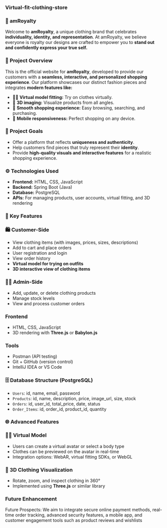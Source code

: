 ### Virtual-fit-clothing-store
### 👑 amRoyalty

Welcome to **amRoyalty**, a unique clothing brand that celebrates **individuality, identity, and representation**. At amRoyalty, we believe everyone is royalty our designs are crafted to empower you to **stand out and confidently express your true self.**

### 🌟 Project Overview

This is the official website for **amRoyalty**, developed to provide our customers with a **seamless, interactive, and personalized shopping experience**. Our platform showcases our distinct fashion pieces and integrates **modern features like:**

- 🧍‍♀️ **Virtual model fitting:** Try on clothes virtually.
- 🎨 **3D imaging:** Visualize products from all angles.
- 🛒 **Smooth shopping experience:** Easy browsing, searching, and purchasing.
- 📱 **Mobile responsiveness:** Perfect shopping on any device.

### 🎯 Project Goals

- Offer a platform that reflects **uniqueness and authenticity**.
- Help customers find pieces that truly represent their **identity**.
- Provide **high-quality visuals and interactive features** for a realistic shopping experience.

### ⚙️ Technologies Used

- **Frontend:** HTML, CSS, JavaScript 
- **Backend:** Spring Boot (Java)
- **Database:** PostgreSQL
- **APIs:** For managing products, user accounts, virtual fitting, and 3D rendering

### 📌 Key Features

### 🛍️ Customer-Side
- View clothing items (with images, prices, sizes, descriptions)
- Add to cart and place orders
- User registration and login
- View order history
- **Virtual model for trying on outfits**
- **3D interactive view of clothing items**

### 🧑‍💼 Admin-Side
- Add, update, or delete clothing products
- Manage stock levels
- View and process customer orders

###  Frontend
- HTML, CSS, JavaScript 
- 3D rendering with **Three.js** or **Babylon.js** 

###  Tools
- Postman (API testing)
- Git + GitHub (version control)
- IntelliJ IDEA or VS Code

### 🗄️ Database Structure (PostgreSQL)

- `Users`: id, name, email, password
- `Products`: id, name, description, price, image_url, size, stock
- `Orders`: id, user_id, total_price, date, status
- `Order_Items`: id, order_id, product_id, quantity

### 🌐 Advanced Features

### 🧍‍♀️ Virtual Model 
- Users can create a virtual avatar or select a body type
- Clothes can be previewed on the avatar in real-time
- Integration options: WebAR, virtual fitting SDKs, or WebGL

### 🧥 3D Clothing Visualization
- Rotate, zoom, and inspect clothing in 360°
- Implemented using **Three.js** or similar library
  
### Future Enhancement
Future Prospects: We aim to integrate secure online payment methods, real-time order tracking, advanced security features, a mobile app, and customer engagement tools such as product reviews and wishlists
